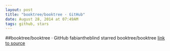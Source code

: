 ```yaml
---
layout: post
title: "booktree/booktree · GitHub"
date: August 28, 2014 at 07:49AM
tags: github, stars
---
```

##booktree/booktree · GitHub
fabiantheblind starred booktree/booktree
[link to source](http://ift.tt/1zICpmA) 
